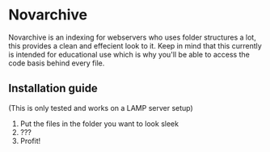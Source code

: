 # Novarchive
Novarchive is an indexing for webservers who uses folder structures a lot, this provides a clean and effecient look to it. Keep in mind that this currently is intended for educational use which is why you'll be able to access the code basis behind every file.

## Installation guide
(This is only tested and works on a LAMP server setup)

1. Put the files in the folder you want to look sleek
2. ???
3. Profit!
